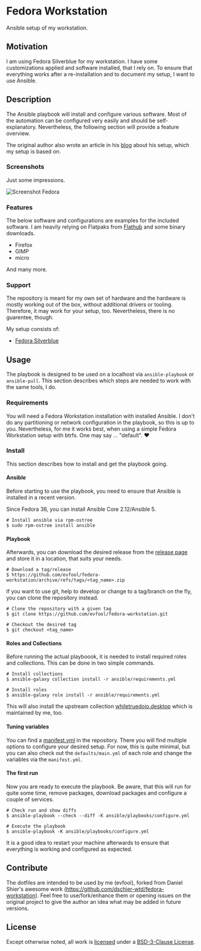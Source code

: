 <!--
reference: https://www.makeareadme.com/
reference: https://commonmark.org/
-->

# Fedora Workstation

Ansible setup of my workstation.

## Motivation

I am using Fedora Silverblue for my workstation. I have some customizations
applied and software installed, that I rely on. To ensure that everything works
after a re-installation and to document my setup, I want to use Ansible.

## Description

The Ansible playbook will install and configure various software. Most of the
automation can be configured very easily and should be self-explanatory.
Nevertheless, the following section will provide a feature overview.

The original author also wrote an article in his
[blog](https://blog.while-true-do.io/fedora-my-workstation-setup) about his
setup, which my setup is based on.

### Screenshots

Just some impressions.

![Screenshot Fedora](./docs/assets/screenshot_fedora.png)

### Features

The below software and configurations are examples for the included software. I
am heavily relying on Flatpaks from [Flathub](https://flathub.org) and some
binary downloads.

- Firefox
- GIMP
- micro

And many more.

### Support

The repository is meant for my own set of hardware and the hardware is mostly
working out of the box, without additional drivers or tooling. Therefore, it
may work for your setup, too. Nevertheless, there is no guarentee, though.

My setup consists of:

- [Fedora Silverblue](https://silverblue.fedoraproject.org/)

## Usage

The playbook is designed to be used on a localhost via `ansible-playbook` or
`ansible-pull`. This section describes which steps are needed to work with the
same tools, I do.

### Requirements

You will need a Fedora Workstation installation with installed Ansible. I don't
do any partitioning or network configuration in the playbook, so this is up to
you. Nevertheless, for me it works best, when using a simple Fedora Workstation
setup with btrfs. One may say ... "default". :heart:

### Install

This section describes how to install and get the playbook going.

#### Ansible

Before starting to use the playbook, you need to ensure that Ansible is
installed in a recent version.

Since Fedora 36, you can install Ansible Core 2.12/Ansible 5.

```shell
# Install ansible via rpm-ostree
$ sudo rpm-ostree install ansible
```

#### Playbook

Afterwards, you can download the desired release from the
[release page](https://github.com/evfool/fedora-workstation/tags) and
store it in a location, that suits your needs.

```shell
# Download a tag/release
$ https://github.com/evfool/fedora-workstation/archive/refs/tags/<tag_name>.zip

```

If you want to use git, help to develop or change to a tag/branch on the fly,
you can clone the repository instead.

```shell
# Clone the repository with a given tag
$ git clone https://github.com/evfool/fedora-workstation.git

# Checkout the desired tag
$ git checkout <tag_name>
```

#### Roles and Collections

Before running the actual playboook, it is needed to install required roles
and collections. This can be done in two simple commands.

```shell
# Install collections
$ ansible-galaxy collection install -r ansible/requirements.yml

# Install roles
$ ansible-galaxy role install -r ansible/requirements.yml
```

This will also install the upstream collection
[whiletruedoio.desktop](https://github.com/whiletruedoio/whiletruedoio.desktop)
which is maintained by me, too.

#### Tuning variables

You can find a [manifest.yml](./ansible/manifest.yml) in the repository. There
you will find multiple options to configure your desired setup. For now, this
is quite minimal, but you can also check out the `defaults/main.yml` of each
role and change the variables via the `manifest.yml`.

#### The first run

Now you are ready to execute the playbook. Be aware, that this will run for
quite some time, remove packages, download packages and configure a couple of
services.

```shell
# Check run and show diffs
$ ansible-playbook --check --diff -K ansible/playbooks/configure.yml

# Execute the playbook
$ ansible-playbook -K ansible/playbooks/configure.yml
```

It is a good idea to restart your machine afterwards to ensure that everything
is working and configured as expected.

## Contribute

The dotfiles are intended to be used by me (evfool), forked from Daniel Shier's 
awesome work (https://github.com/dschier-wtd/fedora-workstation).
Feel free to use/fork/enhance them or opening issues on the original project 
to give the author an idea what may be added in future versions.

## License

Except otherwise noted, all work is [licensed](LICENSE) under a
[BSD-3-Clause License](https://opensource.org/licenses/BSD-3-Clause).
